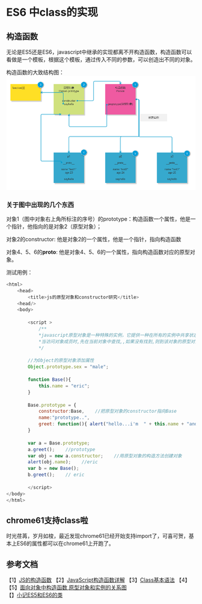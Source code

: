 # ES6 中class的实现

## 构造函数

无论是ES5还是ES6，javascript中继承的实现都离不开构造函数，构造函数可以看做是一个模板，根据这个模板，通过传入不同的参数，可以创造出不同的对象。

构造函数的大致结构图： ![](../.gitbook/assets/construct.png)

### 关于图中出现的几个东西

对象1（图中对象右上角所标注的序号）的prototype：构造函数一个属性，他是一个指针，他指向的是对象2（原型对象）；

对象2的constructor: 他是对象2的一个属性，他是一个指针，指向构造函数

对象4、5、6的**proto**: 他是对象4、5、6的一个属性，指向构造函数对应的原型对象。

测试用例：

```javascript
<html>
    <head>
        <title>js的原型对象和constructor研究</title>    
    <head/>
    <body>

        <script >
            /**
            *javascript原型对象是一种特殊的实例，它提供一种在所有的实例中共享状态的机制
            *当访问对象成员时,先在当前对象中查找,,如果没有找到,则到该对象的原型对象中进行查找,,,一直到Object
            */

        //为Object的原型对象添加属性
        Object.prototype.sex = "male";

        function Base(){
            this.name = "eric";
        }

        Base.prototype = {
            constructor:Base,    //把原型对象的constructor指向Base
            name:"prototype..",
            greet: function(){ alert("hello...i'm  " + this.name + "and i m " + this.sex)}    //此处的sex继承自Object
        }

        var a = Base.prototype;
        a.greet();    //prototype
        var obj = new a.constructor;    //用原型对象的构造方法创建对象
        alert(obj.name);    //eric
        var b = new Base();
        b.greet();    // eric    

        </script>
</body>
</html>
```

## chrome61支持class啦

时光荏苒，岁月如梭，最近发现chrome61已经开始支持import了，可喜可贺，基本上ES6的属性都可以在chrome61上开跑了。

## 参考文档

【1】[JS的构造函数](http://www.cnblogs.com/jikey/archive/2011/05/13/2045005.html) 【2】[JavaScript构造函数详解](http://www.jb51.net/article/77039.htm) 【3】[Class基本语法](http://es6.ruanyifeng.com/#docs/class) 【4】 【5】[面向对象中构造函数,原型对象和实例的关系图](http://www.cnblogs.com/yuluo2016/p/5894698.html)  
 【】[小记ES5和ES6的类](https://zhuanlan.zhihu.com/p/26070788)

